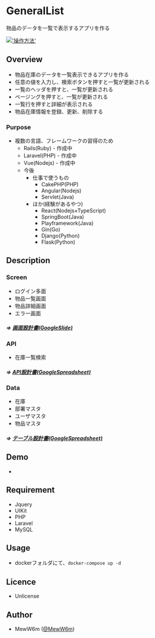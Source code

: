 # GeneralList
物品のデータを一覧で表示するアプリを作る

[!['操作方法'](https://user-images.githubusercontent.com/17735847/199639830-e92c9f57-e499-4d8b-8c38-5fac3575e629.png)](https://www.youtube.com/watch?v=VV08lNCh5U8)

## Overview
- 物品在庫のデータを一覧表示できるアプリを作る
- 任意の値を入力し、検索ボタンを押すと一覧が更新される
- 一覧のヘッダを押すと、一覧が更新される
- ページングを押すと、一覧が更新される
- 一覧行を押すと詳細が表示される
- 物品在庫情報を登録、更新、削除する

### Purpose
- 複数の言語、フレームワークの習得のため
  - Rails(Ruby) - 作成中
  - Laravel(PHP) - 作成中
  - Vue(Nodejs) - 作成中
  - 今後
    - 仕事で使うもの
      - CakePHP(PHP)
      - Angular(Nodejs)
      - Servlet(Java)
    - ほか(経験があるやつ)
      - React(Nodejs×TypeScript)
      - SpringBoot(Java)
      - Playframework(Java)
      - Gin(Go)
      - Django(Python)
      - Flask(Python)

## Description

### Screen
- ログイン多面
- 物品一覧画面
- 物品詳細画面
- エラー画面
##### => [画面設計書(GoogleSlide)](https://docs.google.com/presentation/d/15h6uCa-Kj98WNsX8mHK1W7VR225Ffy--kLtzchGc1Ak)

### API
- 在庫一覧検索
##### => [API設計書(GoogleSpreadsheet)](https://docs.google.com/spreadsheets/d/1mZATkJLa1hqVdCRpNHM_r63aZ3gvTpsMuirE27ozTLw/edit#gid=0)

### Data
- 在庫
- 部署マスタ
- ユーザマスタ
- 物品マスタ
##### => [テーブル設計書(GoogleSpreadsheet)](https://docs.google.com/spreadsheets/d/17GF_0c8uyNnVr62vYrG8tGEePTFhA6uO6l_dLL8K9pY)

## Demo
- 

## Requirement
- Jquery
- UIKit
- PHP
- Laravel
- MySQL

## Usage
- dockerフォルダにて、```docker-compose up -d```

## Licence
- Unlicense

## Author
- MewW6m ([@MewW6m](https://github.com/MewW6m/))
